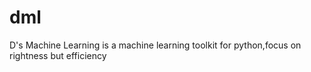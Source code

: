 dml
===

D's Machine Learning is a machine learning toolkit for python,focus on rightness but efficiency
